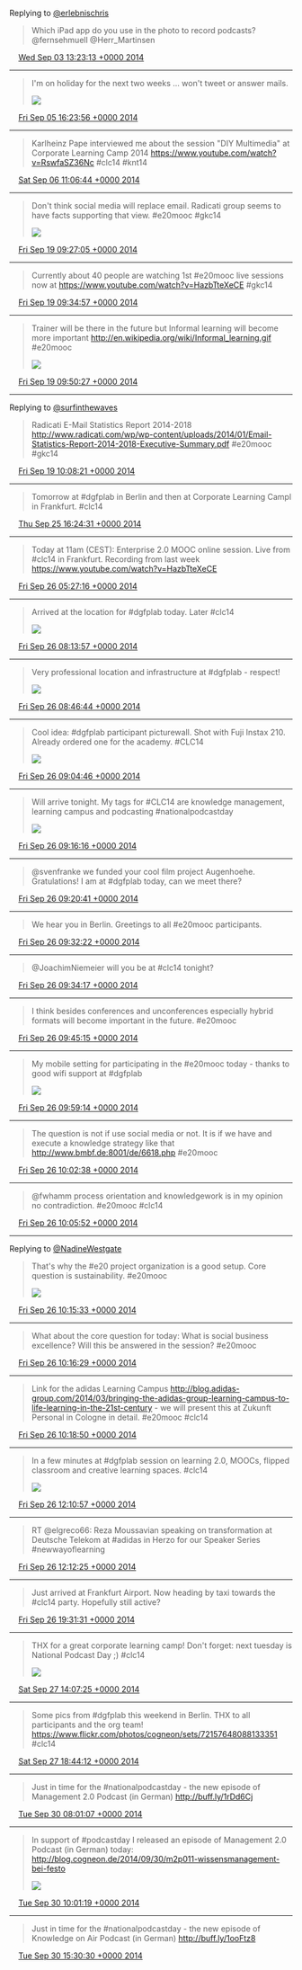 Replying to [@erlebnischris](https://twitter.com/erlebnischris/status/507122498492960768)

> Which iPad app do you use in the photo to record podcasts? @fernsehmuell @Herr_Martinsen

<img src="media/tweet.ico" width="12" /> [Wed Sep 03 13:23:13 +0000 2014](https://twitter.com/SimonDueckert/status/507156864409546752)

----

> I'm on holiday for the next two weeks ... won't tweet or answer mails. 
> 
> ![](http://t.co/HeWneXN2Fl)

<img src="media/tweet.ico" width="12" /> [Fri Sep 05 16:23:56 +0000 2014](https://twitter.com/SimonDueckert/status/507927119012593665)

----

> Karlheinz Pape interviewed me about the session "DIY Multimedia" at Corporate Learning Camp 2014 https://www.youtube.com/watch?v=RswfaSZ36Nc #clc14 #knt14

<img src="media/tweet.ico" width="12" /> [Sat Sep 06 11:06:44 +0000 2014](https://twitter.com/SimonDueckert/status/508209680322400257)

----

> Don't think social media will replace email. Radicati group seems to have facts supporting that view. #e20mooc #gkc14 
> 
> ![](http://t.co/VewaylsLgd)

<img src="media/tweet.ico" width="12" /> [Fri Sep 19 09:27:05 +0000 2014](https://twitter.com/SimonDueckert/status/512895643455868929)

----

> Currently about 40 people are watching 1st #e20mooc live sessions now at https://www.youtube.com/watch?v=HazbTteXeCE #gkc14

<img src="media/tweet.ico" width="12" /> [Fri Sep 19 09:34:57 +0000 2014](https://twitter.com/SimonDueckert/status/512897626321457152)

----

> Trainer will be there in the future but Informal learning will become more important http://en.wikipedia.org/wiki/Informal_learning.gif #e20mooc 
> 
> ![](http://t.co/D081gNRacq)

<img src="media/tweet.ico" width="12" /> [Fri Sep 19 09:50:27 +0000 2014](https://twitter.com/SimonDueckert/status/512901523349970944)

----

Replying to [@surfinthewaves](https://twitter.com/surfinthewaves/status/512904926683725825)

> Radicati E-Mail Statistics Report 2014-2018 http://www.radicati.com/wp/wp-content/uploads/2014/01/Email-Statistics-Report-2014-2018-Executive-Summary.pdf #e20mooc #gkc14

<img src="media/tweet.ico" width="12" /> [Fri Sep 19 10:08:21 +0000 2014](https://twitter.com/SimonDueckert/status/512906031828320256)

----

> Tomorrow at #dgfplab in Berlin and then at Corporate Learning Campl in Frankfurt. #clc14

<img src="media/tweet.ico" width="12" /> [Thu Sep 25 16:24:31 +0000 2014](https://twitter.com/SimonDueckert/status/515175021489422336)

----

> Today at 11am (CEST): Enterprise 2.0 MOOC online session. Live from #clc14 in Frankfurt. Recording from last week https://www.youtube.com/watch?v=HazbTteXeCE

<img src="media/tweet.ico" width="12" /> [Fri Sep 26 05:27:16 +0000 2014](https://twitter.com/SimonDueckert/status/515372007597563904)

----

> Arrived at the location for #dgfplab today. Later #clc14 
> 
> ![](http://t.co/U7BHGPIMLQ)

<img src="media/tweet.ico" width="12" /> [Fri Sep 26 08:13:57 +0000 2014](https://twitter.com/SimonDueckert/status/515413953993003008)

----

> Very professional location and infrastructure at #dgfplab - respect! 
> 
> ![](http://t.co/asb3C0dHcL)

<img src="media/tweet.ico" width="12" /> [Fri Sep 26 08:46:44 +0000 2014](https://twitter.com/SimonDueckert/status/515422207393398784)

----

> Cool idea: #dgfplab participant picturewall. Shot with Fuji Instax 210. Already ordered one for the academy. #CLC14 
> 
> ![](http://t.co/B4uqIEZWDj)

<img src="media/tweet.ico" width="12" /> [Fri Sep 26 09:04:46 +0000 2014](https://twitter.com/SimonDueckert/status/515426744082661376)

----

> Will arrive tonight. My tags for #CLC14 are knowledge management, learning campus and podcasting #nationalpodcastday 
> 
> ![](http://t.co/8O3A5NtIIE)

<img src="media/tweet.ico" width="12" /> [Fri Sep 26 09:16:16 +0000 2014](https://twitter.com/SimonDueckert/status/515429638500544512)

----

> @svenfranke we funded your cool film project Augenhoehe. Gratulations! I am at #dgfplab today, can we meet there?

<img src="media/tweet.ico" width="12" /> [Fri Sep 26 09:20:41 +0000 2014](https://twitter.com/SimonDueckert/status/515430748523102208)

----

> We hear you in Berlin. Greetings to all #e20mooc participants.

<img src="media/tweet.ico" width="12" /> [Fri Sep 26 09:32:22 +0000 2014](https://twitter.com/SimonDueckert/status/515433689019580417)

----

> @JoachimNiemeier will you be at #clc14 tonight?

<img src="media/tweet.ico" width="12" /> [Fri Sep 26 09:34:17 +0000 2014](https://twitter.com/SimonDueckert/status/515434172287295488)

----

> I think besides conferences and unconferences especially hybrid formats will become important in the future. #e20mooc

<img src="media/tweet.ico" width="12" /> [Fri Sep 26 09:45:15 +0000 2014](https://twitter.com/SimonDueckert/status/515436929748578304)

----

> My mobile setting for participating in the #e20mooc today - thanks to good wifi support at #dgfplab 
> 
> ![](http://t.co/ce2kqfgERk)

<img src="media/tweet.ico" width="12" /> [Fri Sep 26 09:59:14 +0000 2014](https://twitter.com/SimonDueckert/status/515440451244281856)

----

> The question is not if use social media or not. It is if we have and execute a knowledge strategy like that http://www.bmbf.de:8001/de/6618.php #e20mooc

<img src="media/tweet.ico" width="12" /> [Fri Sep 26 10:02:38 +0000 2014](https://twitter.com/SimonDueckert/status/515441307691790336)

----

> @fwhamm process orientation and knowledgework is in my opinion no contradiction. #e20mooc #clc14

<img src="media/tweet.ico" width="12" /> [Fri Sep 26 10:05:52 +0000 2014](https://twitter.com/SimonDueckert/status/515442121076396032)

----

Replying to [@NadineWestgate](https://twitter.com/NadineWestgate/status/515442880744542208)

> That's why the #e20 project organization is a good setup. Core question is sustainability. #e20mooc 
> 
> ![](http://t.co/5zfadUhQji)

<img src="media/tweet.ico" width="12" /> [Fri Sep 26 10:15:33 +0000 2014](https://twitter.com/SimonDueckert/status/515444558386450432)

----

> What about the core question for today: What is social business excellence? Will this be answered in the session? #e20mooc

<img src="media/tweet.ico" width="12" /> [Fri Sep 26 10:16:29 +0000 2014](https://twitter.com/SimonDueckert/status/515444791405211648)

----

> Link for the adidas Learning Campus http://blog.adidas-group.com/2014/03/bringing-the-adidas-group-learning-campus-to-life-learning-in-the-21st-century - we will present this at Zukunft Personal in Cologne in detail. #e20mooc #clc14

<img src="media/tweet.ico" width="12" /> [Fri Sep 26 10:18:50 +0000 2014](https://twitter.com/SimonDueckert/status/515445383716425728)

----

> In a few minutes at #dgfplab session on learning 2.0, MOOCs, flipped classroom and creative learning spaces. #clc14 
> 
> ![](http://t.co/KFUaJ00YtF)

<img src="media/tweet.ico" width="12" /> [Fri Sep 26 12:10:57 +0000 2014](https://twitter.com/SimonDueckert/status/515473597167828992)

----

> RT @elgreco66: Reza Moussavian speaking on transformation at Deutsche Telekom at #adidas in Herzo for our Speaker Series #newwayoflearning

<img src="media/tweet.ico" width="12" /> [Fri Sep 26 12:12:25 +0000 2014](https://twitter.com/SimonDueckert/status/515473967260643329)

----

> Just arrived at Frankfurt Airport. Now heading by taxi towards the #clc14 party. Hopefully still active?

<img src="media/tweet.ico" width="12" /> [Fri Sep 26 19:31:31 +0000 2014](https://twitter.com/SimonDueckert/status/515584471148814336)

----

> THX for a great corporate learning camp! Don't forget: next tuesday is National Podcast Day ;) #clc14 
> 
> ![](http://t.co/bli2QO9onX)

<img src="media/tweet.ico" width="12" /> [Sat Sep 27 14:07:25 +0000 2014](https://twitter.com/SimonDueckert/status/515865296574636033)

----

> Some pics from #dgfplab this weekend in Berlin. THX to all participants and the org team! https://www.flickr.com/photos/cogneon/sets/72157648088133351 #clc14

<img src="media/tweet.ico" width="12" /> [Sat Sep 27 18:44:12 +0000 2014](https://twitter.com/SimonDueckert/status/515934949367906304)

----

> Just in time for the #nationalpodcastday - the new episode of Management 2.0 Podcast (in German) http://buff.ly/1rDd6Cj

<img src="media/tweet.ico" width="12" /> [Tue Sep 30 08:01:07 +0000 2014](https://twitter.com/SimonDueckert/status/516860277711994880)

----

> In support of #podcastday I released an episode of Management 2.0 Podcast (in German) today: http://blog.cogneon.de/2014/09/30/m2p011-wissensmanagement-bei-festo 
> 
> ![](http://t.co/vPWG88ARLk)

<img src="media/tweet.ico" width="12" /> [Tue Sep 30 10:01:19 +0000 2014](https://twitter.com/SimonDueckert/status/516890528303304704)

----

> Just in time for the #nationalpodcastday - the new episode of Knowledge on Air Podcast (in German) http://buff.ly/1ooFtz8

<img src="media/tweet.ico" width="12" /> [Tue Sep 30 15:30:30 +0000 2014](https://twitter.com/SimonDueckert/status/516973365979279361)